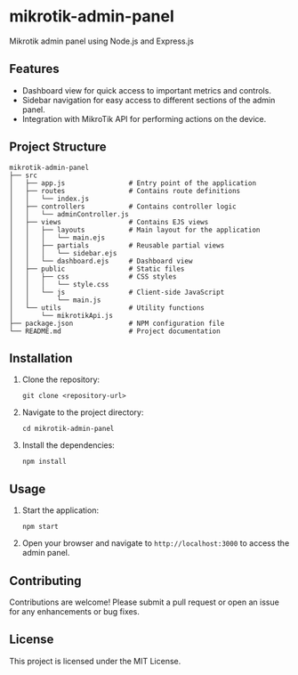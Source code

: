 # mikrotik-admin-panel

Mikrotik admin panel using Node.js and Express.js

## Features

- Dashboard view for quick access to important metrics and controls.
- Sidebar navigation for easy access to different sections of the admin panel.
- Integration with MikroTik API for performing actions on the device.

## Project Structure

```
mikrotik-admin-panel
├── src
│   ├── app.js                # Entry point of the application
│   ├── routes                # Contains route definitions
│   │   └── index.js
│   ├── controllers           # Contains controller logic
│   │   └── adminController.js
│   ├── views                 # Contains EJS views
│   │   ├── layouts           # Main layout for the application
│   │   │   └── main.ejs
│   │   ├── partials          # Reusable partial views
│   │   │   └── sidebar.ejs
│   │   └── dashboard.ejs     # Dashboard view
│   ├── public                # Static files
│   │   ├── css               # CSS styles
│   │   │   └── style.css
│   │   └── js                # Client-side JavaScript
│   │       └── main.js
│   └── utils                 # Utility functions
│       └── mikrotikApi.js
├── package.json              # NPM configuration file
└── README.md                 # Project documentation
```

## Installation

1. Clone the repository:
   ```
   git clone <repository-url>
   ```

2. Navigate to the project directory:
   ```
   cd mikrotik-admin-panel
   ```

3. Install the dependencies:
   ```
   npm install
   ```

## Usage

1. Start the application:
   ```
   npm start
   ```

2. Open your browser and navigate to `http://localhost:3000` to access the admin panel.

## Contributing

Contributions are welcome! Please submit a pull request or open an issue for any enhancements or bug fixes.

## License

This project is licensed under the MIT License.